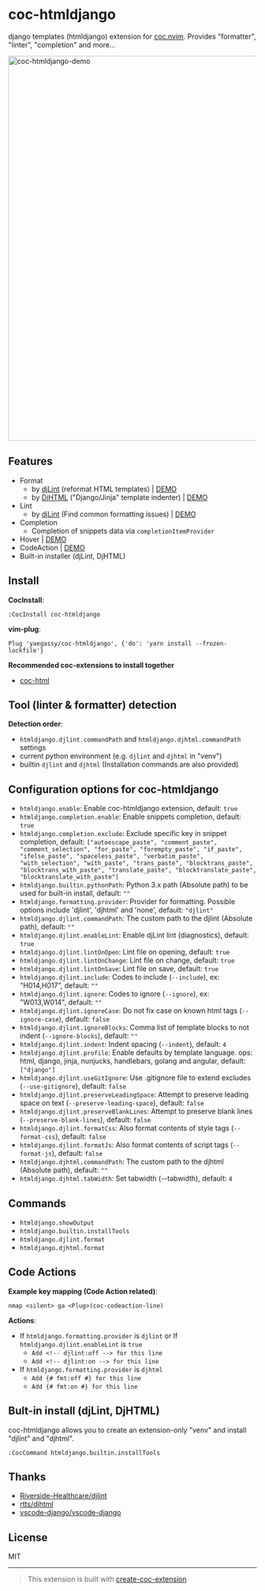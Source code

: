 # coc-htmldjango

django templates (htmldjango) extension for [coc.nvim](https://github.com/neoclide/coc.nvim). Provides "formatter", "linter", "completion" and more...

<img width="780" alt="coc-htmldjango-demo" src="https://user-images.githubusercontent.com/188642/122695829-83909380-d27c-11eb-84fa-a19fd46ddca7.gif">

## Features

- Format
  - by [djLint](https://github.com/Riverside-Healthcare/djlint) (reformat HTML templates) | [DEMO](https://github.com/yaegassy/coc-htmldjango/pull/6)
  - by [DjHTML](https://github.com/rtts/djhtml) ("Django/Jinja" template indenter) | [DEMO](https://github.com/yaegassy/coc-htmldjango/pull/2)
- Lint
  - by [djLint](https://github.com/Riverside-Healthcare/djlint) (Find common formatting issues) | [DEMO](https://github.com/yaegassy/coc-htmldjango/pull/6)
- Completion
  - Completion of snippets data via `completionItemProvider`
- Hover | [DEMO](https://github.com/yaegassy/coc-htmldjango/pull/1)
- CodeAction | [DEMO](https://github.com/yaegassy/coc-htmldjango/pull/3)
- Built-in installer (djLint, DjHTML)

## Install

**CocInstall**:

```vim
:CocInstall coc-htmldjango
```

**vim-plug**:

```vim
Plug 'yaegassy/coc-htmldjango', {'do': 'yarn install --frozen-lockfile'}
```

**Recommended coc-extensions to install together**

- [coc-html](https://github.com/neoclide/coc-html)

## Tool (linter & formatter) detection

**Detection order**:

- `htmldjango.djlint.commandPath` and `htmldjango.djhtml.commandPath` settings
- current python environment (e.g. `djlint` and `djhtml` in "venv")
- builtin `djlint` and `djhtml` (Installation commands are also provided)

## Configuration options for coc-htmldjango

- `htmldjango.enable`: Enable coc-htmldjango extension, default: `true`
- `htmldjango.completion.enable`: Enable snippets completion, default: `true`
- `htmldjango.completion.exclude`: Exclude specific key in snippet completion, default: `["autoescape_paste", "comment_paste", "comment_selection", "for_paste", "forempty_paste", "if_paste", "ifelse_paste", "spaceless_paste", "verbatim_paste", "with_selection", "with_paste", "trans_paste", "blocktrans_paste", "blocktrans_with_paste", "translate_paste", "blocktranslate_paste", "blocktranslate_with_paste"]`
- `htmldjango.builtin.pythonPath`: Python 3.x path (Absolute path) to be used for built-in install, default: `""`
- `htmldjango.formatting.provider`: Provider for formatting. Possible options include 'djlint', 'djhtml' and 'none', default: `"djlint"`
- `htmldjango.djlint.commandPath`: The custom path to the djlint (Absolute path), default: `""`
- `htmldjango.djlint.enableLint`: Enable djLint lint (diagnostics), default: `true`
- `htmldjango.djlint.lintOnOpen`: Lint file on opening, default: `true`
- `htmldjango.djlint.lintOnChange`: Lint file on change, default: `true`
- `htmldjango.djlint.lintOnSave`: Lint file on save, default: `true`
- `htmldjango.djlint.include`: Codes to include (`--include`), ex: "H014,H017", default: `""`
- `htmldjango.djlint.ignore`: Codes to ignore (`--ignore`), ex: "W013,W014", default: `""`
- `htmldjango.djlint.ignoreCase`: Do not fix case on known html tags (`--ignore-case`), default: `false`
- `htmldjango.djlint.ignoreBlocks`: Comma list of template blocks to not indent (`--ignore-blocks`), default: `""`
- `htmldjango.djlint.indent`: Indent spacing (`--indent`), default: `4`
- `htmldjango.djlint.profile`: Enable defaults by template language. ops: html, django, jinja, nunjucks, handlebars, golang and angular, default: `["django"]`
- `htmldjango.djlint.useGitIgnore`: Use .gitignore file to extend excludes (`--use-gitignore`), default: `false`
- `htmldjango.djlint.preserveLeadingSpace`: Attempt to preserve leading space on text (`--preserve-leading-space`), default: `false`
- `htmldjango.djlint.preserveBlankLines`: Attempt to preserve blank lines (`--preserve-blank-lines`), default: `false`
- `htmldjango.djlint.formatCss`: Also format contents of style tags (`--format-css`), default: `false`
- `htmldjango.djlint.formatJs`: Also format contents of script tags (`--format-js`), default: `false`
- `htmldjango.djhtml.commandPath`: The custom path to the djhtml (Absolute path), default: `""`
- `htmldjango.djhtml.tabWidth`: Set tabwidth (--tabwidth), default: `4`

## Commands

- `htmldjango.showOutput`
- `htmldjango.builtin.installTools`
- `htmldjango.djlint.format`
- `htmldjango.djhtml.format`

## Code Actions

**Example key mapping (Code Action related)**:

```vim
nmap <silent> ga <Plug>(coc-codeaction-line)
```

**Actions**:

- If `htmldjango.formatting.provider` is `djlint` or If `htmldjango.djlint.enableLint` is `true`
  - `Add <!-- djlint:off --> for this line`
  - `Add <!-- djlint:on --> for this line`
- If `htmldjango.formatting.provider` is `djhtml`
  - `Add {# fmt:off #} for this line`
  - `Add {# fmt:on #} for this line`

## Bult-in install (djLint, DjHTML)

coc-htmldjango allows you to create an extension-only "venv" and install "djlint" and "djhtml".

```vim
:CocCommand htmldjango.builtin.installTools
```

## Thanks

- [Riverside-Healthcare/djlint](https://github.com/Riverside-Healthcare/djlint)
- [rtts/djhtml](https://github.com/rtts/djhtml)
- [vscode-django/vscode-django](https://github.com/vscode-django/vscode-django)

## License

MIT

---

> This extension is built with [create-coc-extension](https://github.com/fannheyward/create-coc-extension)

